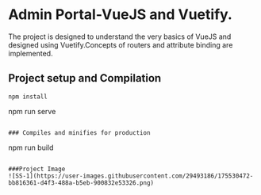 # Admin Portal-VueJS and Vuetify.
The project is designed to understand the very basics of VueJS and designed using Vuetify.Concepts of routers and attribute binding are implemented.
## Project setup and Compilation
```
npm install
```
npm run serve
```

### Compiles and minifies for production
```
npm run build
```

###Project Image
![SS-1](https://user-images.githubusercontent.com/29493186/175530472-bb816361-d4f3-488a-b5eb-900832e53326.png)
